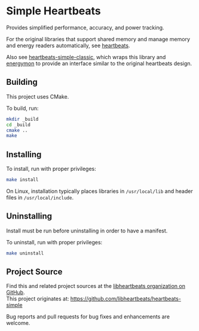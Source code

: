 # Simple Heartbeats

Provides simplified performance, accuracy, and power tracking.

For the original libraries that support shared memory and manage memory and energy readers automatically, see [heartbeats](https://github.com/libheartbeats/heartbeats).

Also see [heartbeats-simple-classic](https://github.com/libheartbeats/heartbeats-simple-classic), which wraps this library and [energymon](https://github.com/energymon/energymon) to provide an interface similar to the original heartbeats design.

## Building

This project uses CMake.

To build, run:

``` sh
mkdir _build
cd _build
cmake ..
make
```

## Installing

To install, run with proper privileges:

``` sh
make install
```

On Linux, installation typically places libraries in `/usr/local/lib` and
header files in `/usr/local/include`.

## Uninstalling

Install must be run before uninstalling in order to have a manifest.

To uninstall, run with proper privileges:

``` sh
make uninstall
```

## Project Source

Find this and related project sources at the [libheartbeats organization on GitHub](https://github.com/libheartbeats).  
This project originates at: https://github.com/libheartbeats/heartbeats-simple

Bug reports and pull requests for bug fixes and enhancements are welcome.
